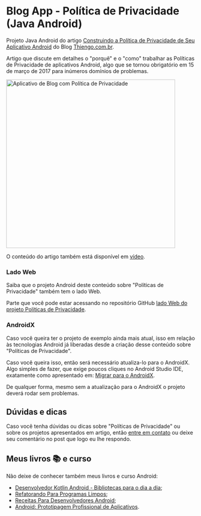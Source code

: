 # Blog App - Política de Privacidade (Java Android)

Projeto Java Android do artigo [Construindo a Política de Privacidade de Seu Aplicativo Android](https://www.thiengo.com.br/construindo-a-politica-de-privacidade-de-seu-aplicativo-android-agora-obrigatorio) do Blog [Thiengo.com.br](https://www.thiengo.com.br).

Artigo que discute em detalhes o "porquê" e o "como" trabalhar as Políticas de Privacidade de aplicativos Android, algo que se tornou obrigatório em 15 de março de 2017 para inúmeros domínios de problemas. 

<img src="https://www.thiengo.com.br/img/post/normal/hjrfdbrhponuri1gkh2j6aulg201f3d171f19a8d6a6ebe7c21f9d925a7.jpg" width="450" alt="Aplicativo de Blog com Política de Privacidade">

O conteúdo do artigo também está disponível em [vídeo](https://www.thiengo.com.br/construindo-a-politica-de-privacidade-de-seu-aplicativo-android-agora-obrigatorio#title-15).

### Lado Web

Saiba que o projeto Android deste conteúdo sobre "Políticas de Privacidade" também tem o lado Web.

Parte que você pode estar acessando no repositório GitHub [lado Web do projeto Políticas de Privacidade](https://github.com/viniciusthiengo/blog-app-politica-privacidade-web).

### AndroidX

Caso você queira ter o projeto de exemplo ainda mais atual, isso em relação às tecnologias Android já liberadas desde a criação desse conteúdo sobre "Políticas de Privacidade".

Caso você queira isso, então será necessário atualiza-lo para o AndroidX. Algo simples de fazer, que exige poucos cliques no Android Studio IDE, exatamente como apresentado em: [Migrar para o AndroidX](https://developer.android.com/jetpack/androidx/migrate?hl=pt-br).

De qualquer forma, mesmo sem a atualização para o AndroidX o projeto deverá rodar sem problemas.

## Dúvidas e dicas

Caso você tenha dúvidas ou dicas sobre "Políticas de Privacidade" ou sobre os projetos apresentados em artigo, então [entre em contato](https://www.thiengo.com.br/contato) ou deixe seu comentário no post que logo eu lhe respondo.

## Meus livros 📚 e curso

Não deixe de conhecer também meus livros e curso Android:

- [Desenvolvedor Kotlin Android - Bibliotecas para o dia a dia](https://www.thiengo.com.br/livro-desenvolvedor-kotlin-android);
- [Refatorando Para Programas Limpos](https://www.thiengo.com.br/livro-refatorando-para-programas-limpos);
- [Receitas Para Desenvolvedores Android](https://www.thiengo.com.br/livro-receitas-para-desenvolvedores-android);
- [Android: Prototipagem Profissional de Aplicativos](https://www.udemy.com/course/android-prototipagem-profissional-de-aplicativos/?locale=pt_BR&persist_locale=).
